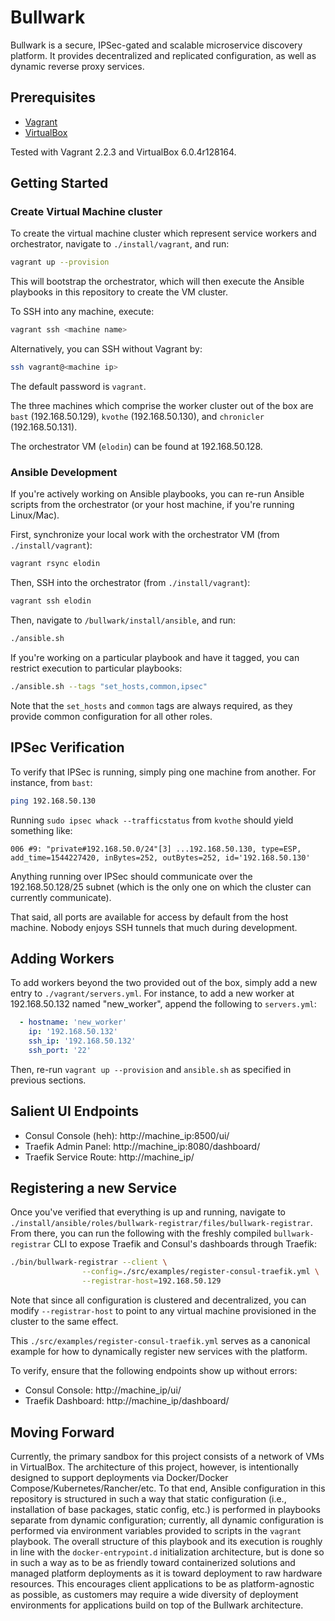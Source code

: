 # Bullwark

Bullwark is a secure, IPSec-gated and scalable microservice discovery platform.
It provides decentralized and replicated configuration, as well as dynamic
reverse proxy services.

## Prerequisites

- [Vagrant](https://www.vagrantup.com/)
- [VirtualBox](https://www.virtualbox.org/)

Tested with Vagrant 2.2.3 and VirtualBox 6.0.4r128164.

## Getting Started

### Create Virtual Machine cluster

To create the virtual machine cluster which represent service workers and
orchestrator, navigate to `./install/vagrant`, and run:

```bash
vagrant up --provision
```

This will bootstrap the orchestrator, which will then execute the Ansible
playbooks in this repository to create the VM cluster.

To SSH into any machine, execute:

```bash
vagrant ssh <machine name>
```

Alternatively, you can SSH without Vagrant by:

```bash
ssh vagrant@<machine ip>
```

The default password is `vagrant`.

The three machines which comprise the worker cluster out of the box are `bast`
(192.168.50.129), `kvothe` (192.168.50.130), and `chronicler` (192.168.50.131).

The orchestrator VM (`elodin`) can be found at 192.168.50.128.

### Ansible Development

If you're actively working on Ansible playbooks, you can re-run Ansible scripts
from the orchestrator (or your host machine, if you're running Linux/Mac).

First, synchronize your local work with the orchestrator VM 
(from `./install/vagrant`):

```bash
vagrant rsync elodin
```

Then, SSH into the orchestrator (from `./install/vagrant`):

```bash
vagrant ssh elodin
```

Then, navigate to `/bullwark/install/ansible`, and run:

```bash
./ansible.sh
```

If you're working on a particular playbook and have it tagged, you can restrict
execution to particular playbooks:

```bash
./ansible.sh --tags "set_hosts,common,ipsec"
```

Note that the `set_hosts` and `common` tags are always required, as they provide
common configuration for all other roles.

## IPSec Verification

To verify that IPSec is running, simply ping one machine from another. For
instance, from `bast`:

```bash
ping 192.168.50.130
```

Running `sudo ipsec whack --trafficstatus` from `kvothe` should yield something
like:

    006 #9: "private#192.168.50.0/24"[3] ...192.168.50.130, type=ESP, add_time=1544227420, inBytes=252, outBytes=252, id='192.168.50.130'

Anything running over IPSec should communicate over the 192.168.50.128/25 subnet 
(which is the only one on which the cluster can currently communicate).

That said, all ports are available for access by default from the host machine.
Nobody enjoys SSH tunnels that much during development.

## Adding Workers

To add workers beyond the two provided out of the box, simply add a new entry to
`./vagrant/servers.yml`. For instance, to add a new worker at 192.168.50.132 named
"new_worker", append the following to `servers.yml`:

```yaml
  - hostname: 'new_worker'
    ip: '192.168.50.132'
    ssh_ip: '192.168.50.132'
    ssh_port: '22'
```

Then, re-run `vagrant up --provision` and `ansible.sh` as specified in previous
sections.

## Salient UI Endpoints

- Consul Console (heh): http://machine_ip:8500/ui/
- Traefik Admin Panel: http://machine_ip:8080/dashboard/
- Traefik Service Route: http://machine_ip/<your application route>

## Registering a new Service

Once you've verified that everything is up and running, navigate to
`./install/ansible/roles/bullwark-registrar/files/bullwark-registrar`. From there, you can run the
following with the freshly compiled `bullwark-registrar` CLI to expose Traefik and
Consul's dashboards through Traefik:

```bash
./bin/bullwark-registrar --client \
                --config=./src/examples/register-consul-traefik.yml \
                --registrar-host=192.168.50.129
```

Note that since all configuration is clustered and decentralized, you can modify
`--registrar-host` to point to any virtual machine provisioned in the cluster to
the same effect.

This `./src/examples/register-consul-traefik.yml` serves as a canonical example
for how to dynamically register new services with the platform.

To verify, ensure that the following endpoints show up without errors:

- Consul Console: http://machine_ip/ui/
- Traefik Dashboard: http://machine_ip/dashboard/

## Moving Forward

Currently, the primary sandbox for this project consists of a network of VMs in
VirtualBox. The architecture of this project, however, is intentionally designed
to support deployments via Docker/Docker Compose/Kubernetes/Rancher/etc. To that
end, Ansible configuration in this repository is structured in such a way that
static configuration (i.e., installation of base packages, static config, etc.)
is performed in playbooks separate from dynamic configuration; currently, all
dynamic configuration is performed via environment variables provided to scripts
in the `vagrant` playbook. The overall structure of this playbook and its
execution is roughly in line with the `docker-entrypoint.d` initialization
architecture, but is done so in such a way as to be as friendly toward
containerized solutions and managed platform deployments as it is toward 
deployment to raw hardware resources. This encourages client applications to be
as platform-agnostic as possible, as customers may require a wide diversity of
deployment environments for applications build on top of the Bullwark
architecture.
